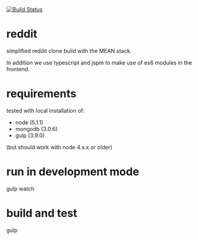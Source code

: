 [![Build Status](https://travis-ci.org/munxar/reddit.svg?branch=master)](https://travis-ci.org/munxar/reddit)

# reddit
simplified reddit clone build with the MEAN stack.

In addition we use typescript and jspm to make use of es6 modules in the frontend.


# requirements
tested with local installation of:
 - node (5.1.1)
 - mongodb (3.0.6)
 - gulp (3.9.0)

(but should work with node 4.x.x or older)

# run in development mode
gulp watch

# build and test
gulp
